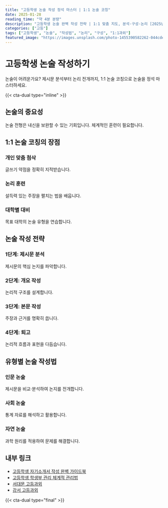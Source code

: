 ```yaml
---
title: "고등학생 논술 작성 정석 마스터 | 1:1 논술 코칭"
date: 2025-01-28
reading_time: "약 4분 분량"
description: "고등학생 논술 완벽 작성 전략 | 1:1 맞춤 지도, 분석·구성·논리 [2025년]"
categories: ["고등"]
tags: ["고등학생", "논술", "작성법", "논리", "구성", "1:1과외"]
featured_image: "https://images.unsplash.com/photo-1455390582262-044cdead277a?w=1200&h=630&fit=crop"
---
```


# 고등학생 논술 작성하기

논술이 어려운가요? 제시문 분석부터 논리 전개까지, 1:1 논술 코칭으로 논술을 정석 마스터하세요.

{{< cta-dual type="inline" >}}

## 논술의 중요성

논술 전형은 내신을 보완할 수 있는 기회입니다. 체계적인 훈련이 필요합니다.

## 1:1 논술 코칭의 장점

### 개인 맞춤 첨삭
글쓰기 약점을 정확히 지적받습니다.

### 논리 훈련
설득력 있는 주장을 펼치는 법을 배웁니다.

### 대학별 대비
목표 대학의 논술 유형을 연습합니다.

## 논술 작성 전략

### 1단계: 제시문 분석
제시문의 핵심 논지를 파악합니다.

### 2단계: 개요 작성
논리적 구조를 설계합니다.

### 3단계: 본문 작성
주장과 근거를 명확히 씁니다.

### 4단계: 퇴고
논리적 흐름과 표현을 다듬습니다.

## 유형별 논술 작성법

### 인문 논술
제시문을 비교·분석하여 논지를 전개합니다.

### 사회 논술
통계 자료를 해석하고 활용합니다.

### 자연 논술
과학 원리를 적용하여 문제를 해결합니다.

## 내부 링크
- [고등학생 자기소개서 작성 완벽 가이드북](../../high/high-personal-statement/)
- [고등학생 학생부 관리 체계적 관리법](../../high/high-student-record/)
- [서대문 고등과외](../../local/seodaemun-high/)
- [강서 고등과외](../../local/gangseo-high/)

{{< cta-dual type="final" >}}
